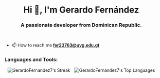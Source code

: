 <h1 align="center">Hi 👋, I'm Gerardo Fernández</h1>
<h3 align="center">A passionate developer from Dominican Republic.</h3>

<br>

- 📫 How to reach me **fer23763@uvg.edu.gt**

<h3 align="left">Languages and Tools:</h3>

<div align="center">
  <img src="https://github-readme-streak-stats.herokuapp.com/?user=GerardoFernandez7&theme=tokyonight&hide_border=true" alt="GerardoFernandez7's Streak" style="display: inline-block; margin-right: 10px;" />
  <img src="https://github-readme-stats.vercel.app/api/top-langs/?username=GerardoFernandez7&theme=tokyonight&show_icons=true&hide_border=true&layout=compact" alt="GerardoFernandez7's Top Languages" style="display: inline-block;" />
</div>
